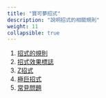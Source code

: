 ```yaml
---
title: "寶可夢招式"
description: "說明招式的相關規則"
weight: 11
collapsible: true
---
```


1. <a href='{{< relref path="docs/pokemon-moves/basic-rules" >}}'>招式的規則</a>
2. <a href='{{< relref path="docs/pokemon-moves/effect-types" >}}'>招式效果標誌</a>
3. <a href='{{< relref path="docs/pokemon-moves/z-moves" >}}'>Z招式</a>
4. <a href='{{< relref path="docs/pokemon-moves/max-moves" >}}'>極巨招式</a>
5. <a href='{{< relref path="docs/pokemon-moves/faq" >}}'>常見問題</a>
